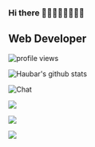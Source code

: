 ### Hi there 👋👋👋👋👋👋👋👋

## Web Developer 


![profile views](https://komarev.com/ghpvc/?username=haubar&color=blueviolet)


![Haubar's github stats](https://github-profile-summary-cards.vercel.app/stats?username=haubar&theme=react&show_icons=true)

![Chat](http://github-profile-summary-cards.vercel.app/api/cards/profile-details?username=haubar&theme=nord_dark)

![](https://github-profile-summary-cards.vercel.app/api/cards/productive-time?username=haubar&theme=nord_dark&show_icons=true)

![](https://github-profile-summary-cards.vercel.app/api/cards/most-commit-language?username=haubar&theme=nord_dark)

![](http://github-profile-summary-cards.vercel.app/api/cards/repos-per-language?username=haubar&theme=nord_dark)

<!--
**haubar/haubar** is a ✨ _special_ ✨ repository because its `README.md` (this file) appears on your GitHub profile.

Here are some ideas to get you started:

- 🔭 I’m currently working on ...
- 🌱 I’m currently learning ...
- 👯 I’m looking to collaborate on ...
- 🤔 I’m looking for help with ...
- 💬 Ask me about ...
- 📫 How to reach me: ...
- 😄 Pronouns: ...
- ⚡ Fun fact: ...
-->

